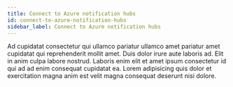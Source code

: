 ```yaml
---
title: Connect to Azure notification hubs
id: connect-to-azure-notification-hubs
sidebar_label: Connect to Azure notification hubs
---
```


Ad cupidatat consectetur qui ullamco pariatur ullamco amet pariatur amet cupidatat qui reprehenderit mollit amet. Duis dolor irure aute laboris ad. Elit in anim culpa labore nostrud. Laboris enim elit et amet ipsum consectetur id qui ad ad enim consequat cupidatat ea. Lorem adipisicing quis dolor et exercitation magna anim est velit magna consequat deserunt nisi dolore.

